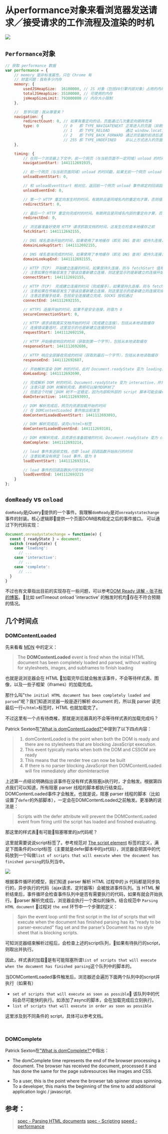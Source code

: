 # 从performance对象来看浏览器发送请求／接受请求的工作流程及渲染的时机

![](/assets/images/2018-07-26-11-36-04.png)

## `Performance`对象

```js
// 获取 performance 数据
var performance = {
    // memory 是非标准属性，只在 Chrome 有
    // 财富问题：我有多少内存
    memory: {
        usedJSHeapSize:  16100000, // JS 对象（包括V8引擎内部对象）占用的内存，一定小于 totalJSHeapSize
        totalJSHeapSize: 35100000, // 可使用的内存
        jsHeapSizeLimit: 793000000 // 内存大小限制
    },

    //  哲学问题：我从哪里来？
    navigation: {
        redirectCount: 0, // 如果有重定向的话，页面通过几次重定向跳转而来
        type: 0           // 0   即 TYPE_NAVIGATENEXT 正常进入的页面（非刷新、非重定向等）
                          // 1   即 TYPE_RELOAD       通过 window.location.reload() 刷新的页面
                          // 2   即 TYPE_BACK_FORWARD 通过浏览器的前进后退按钮进入的页面（历史记录）
                          // 255 即 TYPE_UNDEFINED    非以上方式进入的页面
    },

    timing: {
        // 在同一个浏览器上下文中，前一个网页（与当前页面不一定同域）unload 的时间戳，如果无前一个网页 unload ，则与 fetchStart 值相等
        navigationStart: 1441112691935,

        // 前一个网页（与当前页面同域）unload 的时间戳，如果无前一个网页 unload 或者前一个网页与当前页面不同域，则值为 0
        unloadEventStart: 0,

        // 和 unloadEventStart 相对应，返回前一个网页 unload 事件绑定的回调函数执行完毕的时间戳
        unloadEventEnd: 0,

        // 第一个 HTTP 重定向发生时的时间。有跳转且是同域名内的重定向才算，否则值为 0 
        redirectStart: 0,

        // 最后一个 HTTP 重定向完成时的时间。有跳转且是同域名内部的重定向才算，否则值为 0 
        redirectEnd: 0,

        // 浏览器准备好使用 HTTP 请求抓取文档的时间，这发生在检查本地缓存之前
        fetchStart: 1441112692155,

        // DNS 域名查询开始的时间，如果使用了本地缓存（即无 DNS 查询）或持久连接，则与 fetchStart 值相等
        domainLookupStart: 1441112692155,

        // DNS 域名查询完成的时间，如果使用了本地缓存（即无 DNS 查询）或持久连接，则与 fetchStart 值相等
        domainLookupEnd: 1441112692155,

        // HTTP（TCP） 开始建立连接的时间，如果是持久连接，则与 fetchStart 值相等
        // 注意如果在传输层发生了错误且重新建立连接，则这里显示的是新建立的连接开始的时间
        connectStart: 1441112692155,

        // HTTP（TCP） 完成建立连接的时间（完成握手），如果是持久连接，则与 fetchStart 值相等
        // 注意如果在传输层发生了错误且重新建立连接，则这里显示的是新建立的连接完成的时间
        // 注意这里握手结束，包括安全连接建立完成、SOCKS 授权通过
        connectEnd: 1441112692155,

        // HTTPS 连接开始的时间，如果不是安全连接，则值为 0
        secureConnectionStart: 0,

        // HTTP 请求读取真实文档开始的时间（完成建立连接），包括从本地读取缓存
        // 连接错误重连时，这里显示的也是新建立连接的时间
        requestStart: 1441112692158,

        // HTTP 开始接收响应的时间（获取到第一个字节），包括从本地读取缓存
        responseStart: 1441112692686,

        // HTTP 响应全部接收完成的时间（获取到最后一个字节），包括从本地读取缓存
        responseEnd: 1441112692687,

        // 开始解析渲染 DOM 树的时间，此时 Document.readyState 变为 loading，并将抛出 readystatechange 相关事件
        domLoading: 1441112692690,

        // 完成解析 DOM 树的时间，Document.readyState 变为 interactive，并将抛出 readystatechange 相关事件
        // 注意只是 DOM 树解析完成，表明可以操作DOM树了
        // 但是这个时候 DOM 树不一定稳定，因为内部和外部的 script 脚本可能会操作 DOM 树
        domInteractive: 1441112693093,

        // DOM 解析完成后，网页内资源加载开始的时间
        // 在 DOMContentLoaded 事件抛出前发生
        domContentLoadedEventStart: 1441112693093,

        // DOM 解析完成后，读完</html>标签
        domContentLoadedEventEnd: 1441112693101,

        // DOM 树解析完成，且资源也准备就绪的时间，Document.readyState 变为 complete，并将抛出 readystatechange 相关事件
        domComplete: 1441112693214,

        // load 事件发送给文档，也即 load 回调函数开始执行的时间
        // 注意如果没有绑定 load 事件，值为 0
        loadEventStart: 1441112693214,

        // load 事件的回调函数执行完毕的时间
        loadEventEnd: 1441112693215
    }
};
```

## `domReady` vs `onload`

`domReady`是jQuery提供的一个事件。我理解`domReady`是对`onreadystatechange`事件的封装。核心逻辑即提供一个页面DOM结构稳定之后的事件接口。
可以通过下列代码实现：

```js
document.onreadystatechange = function(e) {
  const { readyState } = document;
  switch (readyState) {
    case 'loading':
      // ...
    case 'interactive':
      // ...
    case 'complete':
      // ...
  }
}
```

不过也有文章指出目前的实现存在一些问题，可以参考[DOM Ready 详解 - 张子秋的博客](http://www.cnblogs.com/zhangziqiu/archive/2011/06/27/DOMReady.html)。比如 setTimeout onload 'interactive' 的触发时机均存在不符合预期的情况。


## 几个时间点
### DOMContentLoaded
先来看看 [MDN](https://developer.mozilla.org/en-US/docs/Web/Events/DOMContentLoaded) 中的定义：
> The **DOMContentLoaded** event is fired when the initial HTML document has been completely loaded and parsed, without waiting for stylesheets, images, and subframes to finish loading

也就是说浏览器会在 HTML 加载完毕后就会触发该事件，不会等待样式表、图像，以及一些子框架（iframes）的加载完成。

那什么叫"`the initial HTML document has been completely loaded and parsed`"呢？我们知道浏览器一般是逐行解析 document 的，所以我 parser 读完最后一行`</html>`标签时，HTML 也就加载完了。

不过这里有一个点有待商榷，那就是浏览器真的不会等待样式表的加载完成吗？

Patrick Sexton在["What is domContentLoaded?"](https://varvy.com/performance/domcontentloaded.html)中提到了以下四点内容：
> 1. domContentLoaded is the point when both the DOM is ready and there are no stylesheets that are blocking JavaScript execution.
> 2. This event typically marks when both the DOM and CSSOM are ready
> 3. This means that the render tree can now be built
> 4. If there is no parser blocking JavaScript then DOMContentLoaded will fire immediately after domInteractive

上述第一点结论明确指出该事件在没有样式表阻塞js执行时，才会触发。根据第四点我们可以知道，所有阻塞 parser 线程的脚本都执行结束后，DOMContentLoaded事件才会触发。也就是说，阻塞 parser 线程的脚本（比如设置了`defer`的外部脚本），一定会在DOMContentLoaded之前触发。更准确的说法是：
> Scripts with the defer attribute will prevent the DOMContentLoaded event from firing until the script has loaded and finished evaluating.

那这里的样式表有可能阻塞哪里的js代码呢？

这里就需要说说script标签了。参考规范对 [The script element](https://www.w3.org/TR/html5/semantics-scripting.html#list-of-scripts-that-will-execute-when-the-document-has-finished-parsing) 标签的定义，满足下图条件的script标签（主要就是defer脚本中的js代码），浏览器会把其中的代码放到一个叫做`list of scripts that will execute when the document has finished parsing`的队列当中。

![](/assets/images/2018-07-27-13-39-50.png)

根据事件循环的模型，我们知道 parser 解析 HTML 过程中的 js 代码都是同步执行的，异步执行的代码（ajax请求、定时器等）会被放进事件队列。当 HTML 解析结束后，事件循环会检查事件队列中是否有需要执行的代码，如果有就会开始执行。parser 解析完成后，浏览器会执行一个类似的操作。结合规范中 `Parsing HTML document` 过程对 `the end` 环节中一个步骤的定义：
> Spin the event loop until the first script in the list of scripts that will execute when the document has finished parsing has its "ready to be parser-executed" flag set and the parser’s Document has no style sheet that is blocking scripts.

可知浏览器结束解析过程后，会检查上述的script队列，如果有待执行的script，则取出并执行。

因此，样式表的加载是有可能阻塞所谓`list of scripts that will execute when the document has finished parsing`这个队列中的脚本的。

当DOMContentLoaded事件触发后，浏览器还会遍历下面两个队列中的script并执行（如果有）
- `set of scripts that will execute as soon as possible`
  该队列中的代码会尽可能快的执行。如添加了async的脚本，会在加载完成后立刻执行。
- `list of scripts that will execute in order as soon as possible`

这里涉及到不同条件的 script，具体可以参考文档。

<br />

### DOMComplete
Patrick Sexton在["What is domComplete?"](https://varvy.com/performance/domcomplete.html)中指出：
  - The domComplete time represents the end of the browser processing a document. The browser has received the document, processed it and has done the same for the page subresources like images and CSS.

  - To a user, this is the point where the browser tab spinner stops spinning. To a developer, this marks the beginning of the time to add additional application logic / javascript.


## 参考：
> [spec - Parsing HTML documents](https://www.w3.org/TR/html5/syntax.html#parsing-html-documents)
> [spec - Scripting](https://www.w3.org/TR/html5/semantics-scripting.html#list-of-scripts-that-will-execute-when-the-document-has-finished-parsing)
> [speed - performance](https://varvy.com/performance/)